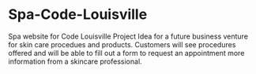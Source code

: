 # Spa-Code-Louisville
Spa website for Code Louisville Project
Idea for a future business venture for skin care procedues and products.
Customers will see procedures offered and will be able to fill out a form to request an appointment more information from a skincare professional. 